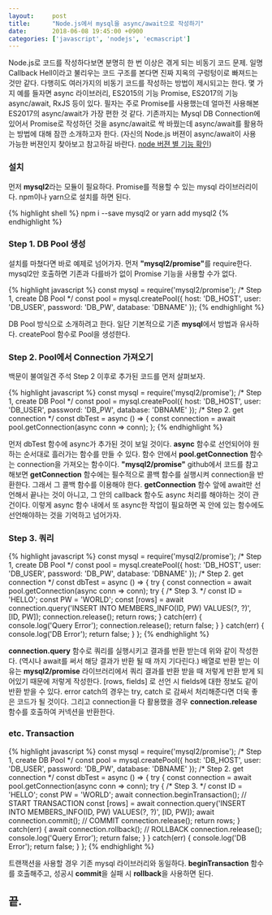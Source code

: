 ```yaml
---
layout:		post
title:		"Node.js에서 mysql을 async/await으로 작성하기"
date:		2018-06-08 19:45:00 +0900
categories:	['javascript', 'nodejs', 'ecmascript']
---
```


<p>
	Node.js로 코드를 작성하다보면 분명히 한 번 이상은 겪게 되는 비동기 코드 문제. 일명 Callback Hell이라고 불리우는 코드 구조를 본다면 진짜 지옥의 구렁텅이로 빠져드는 것만 같다. 다행히도 여러가지의 비동기 코드를 작성하는 방법이 제시되고는 한다. 몇 가지 예를 들자면 async 라이브러리, ES2015의 기능 Promise, ES2017의 기능 async/await, RxJS 등이 있다. 필자는 주로 Promise를 사용했는데 얼마전 사용해본 ES2017의 async/await가 가장 편한 것 같다. 기존까지는 Mysql DB Connection에 있어서 Promise로 작성하던 것을 async/await로 싹 바꿨는데 async/await를 활용하는 방법에 대해 잠깐 소개하고자 한다. (자신의 Node.js 버젼이 async/await이 사용 가능한 버젼인지 찾아보고 참고하길 바란다. <a target="_blank" href='https://node.green/'>node 버젼 별 기능 확인</a>)
</p>
<h3>설치</h3>
<p>
	먼저 <b>mysql2</b>라는 모듈이 필요하다. Promise를 적용할 수 있는 mysql 라이브러리이다. npm이나 yarn으로 설치를 하면 된다.
</p>
{% highlight shell %}
npm i --save mysql2  or  yarn add mysql2
{% endhighlight %}
<h3>Step 1. DB Pool 생성</h3>
<p>
	설치를 마쳤다면 바로 예제로 넘어가자. 먼저 <b>"mysql2/promise"</b>를 require한다. mysql2만 호출하면 기존과 다를바가 없이 Promise 기능을 사용할 수가 없다.
</p>
{% highlight javascript %}
const mysql = require('mysql2/promise');
/* Step 1, create DB Pool */
const pool = mysql.createPool({
 	host: 'DB_HOST',
 	user: 'DB_USER',
 	password: 'DB_PW',
 	database: 'DBNAME'
});
{% endhighlight %}
<p>
	DB Pool 방식으로 소개하려고 한다. 일단 기본적으로 기존 <b>mysql</b>에서 방법과 유사하다. createPool 함수로 Pool을 생성한다.
</p>
<h3>Step 2. Pool에서 Connection 가져오기</h3>
<p>
	백문이 불여일견 주석 Step 2 이후로 추가된 코드를 먼저 살펴보자.
</p>
{% highlight javascript %}
const mysql = require('mysql2/promise');
/* Step 1, create DB Pool */
const pool = mysql.createPool({
 	host: 'DB_HOST',
 	user: 'DB_USER',
 	password: 'DB_PW',
 	database: 'DBNAME'
});
/* Step 2. get connection */
const dbTest = async () => {
	const connection = await pool.getConnection(async conn => conn);
};
{% endhighlight %}
<p>
	먼저 dbTest 함수에 async가 추가된 것이 보일 것이다. <b>async</b> 함수로 선언되어야 원하는 순서대로 흘러가는 함수를 만들 수 있다. 함수 안에서 <b>pool.getConnection</b> 함수는 connection을 가져오는 함수이다. <b>"mysql2/promise"</b> github에서 코드를 참고해보면 <b>getConnection</b> 함수에는 필수적으로 콜백 함수를 실행시켜 connection을 반환한다. 그래서 그 콜백 함수를 이용해야 한다. <b>getConnection</b> 함수 앞에 await만 선언해서 끝나는 것이 아니고, 그 안의 callback 함수도 async 처리를 해야하는 것이 관건이다. 이렇게 async 함수 내에서 또 async한 작업이 필요하면 꼭 안에 있는 함수에도 선언해야하는 것을 기억하고 넘어가자.
</p>
<h3>Step 3. 쿼리</h3>
{% highlight javascript %}
const mysql = require('mysql2/promise');
/* Step 1, create DB Pool */
const pool = mysql.createPool({
	host: 'DB_HOST',
	user: 'DB_USER',
	password: 'DB_PW',
	database: 'DBNAME'
});
/* Step 2. get connection */
const dbTest = async () => {
	try {
		const connection = await pool.getConnection(async conn => conn);
		try {
			/* Step 3. */
			const ID = 'HELLO';
			const PW = 'WORLD';
			const [rows] = await connection.query('INSERT INTO MEMBERS_INFO(ID, PW) VALUES(?, ?)', [ID, PW]);
			connection.release();
			return rows;
		} catch(err) {
			console.log('Query Error');
			connection.release();
			return false;
		}
	} catch(err) {
		console.log('DB Error');
		return false;
	}
};
{% endhighlight %}
<p>
	<b>connection.query</b> 함수로 쿼리를 실행시키고 결과를 반환 받는데 위와 같이 작성한다. (역시나 await를 써서 해당 결과가 반환 될 때 까지 기다린다.) 배열로 반환 받는 이유는 <b>mysql2/promise</b> 라이브러리에서 쿼리 결과를 반환 받을 때 저렇게 반환 받게 되어있기 때문에 저렇게 작성한다. [rows, fields] 로 선언 시 fields에 대한 정보도 같이 반환 받을 수 있다. error catch의 경우는 try, catch 로 감싸서 처리해준다면 더욱 좋은 코드가 될 것이다. 그리고 connection을 다 활용했을 경우 <b>connection.release</b> 함수를 호출하여 커넥션을 반환한다.
</p>
<h3>etc. Transaction</h3>
{% highlight javascript %}
const mysql = require('mysql2/promise');
/* Step 1, create DB Pool */
const pool = mysql.createPool({
	host: 'DB_HOST',
	user: 'DB_USER',
	password: 'DB_PW',
	database: 'DBNAME'
});
/* Step 2. get connection */
const dbTest = async () => {
	try {
		const connection = await pool.getConnection(async conn => conn);
		try {
			/* Step 3. */
			const ID = 'HELLO';
			const PW = 'WORLD';
			await connection.beginTransaction(); // START TRANSACTION
			const [rows] = await connection.query('INSERT INTO MEMBERS_INFO(ID, PW) VALUES(?, ?)', [ID, PW]);
			await connection.commit(); // COMMIT
			connection.release();
			return rows;
		} catch(err) {
			await connection.rollback(); // ROLLBACK
			connection.release();
			console.log('Query Error');
			return false;
		}
	} catch(err) {
		console.log('DB Error');
		return false;
	}
};
{% endhighlight %}
<p>
	트랜잭션을 사용할 경우 기존 mysql 라이브러리와 동일하다. <b>beginTransaction</b> 함수를 호출해주고, 성공시 <b>commit</b>을 실패 시 <b>rollback</b>을 사용하면 된다.
</p>
<h2>끝.</h2>

